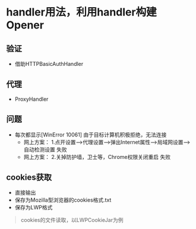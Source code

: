 # handler用法，利用handler构建Opener

## 验证
* 借助HTTPBasicAuthHandler

## 代理
* ProxyHandler

## 问题
* 每次都显示[WinError 10061] 由于目标计算机积极拒绝，无法连接
    + 网上方案： 1.点开设置-->代理设置-->弹出Internet属性-->局域网设置-->自动检测设置  失败
    + 网上方案： 2.关掉防护墙，卫士等，Chrome权限关闭重启  失败
    
## cookies获取
* 直接输出
* 保存为Mozilla型浏览器的cookies格式.txt
* 保存为LWP格式
> cookies的文件读取，以LWPCookieJar为例